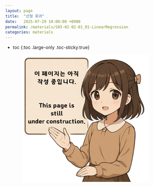 ```yaml
---
layout: page
title:  "선형 회귀"
date:   2025-07-29 10:00:00 +0900
permalink: /materials/S03-02-02-01_01-LinearRegression
categories: materials
---
```

* toc
{:toc .large-only .toc-sticky:true}


<div class="insert-image" style="text-align: center;">
    <img style="width: 400px;" src="/assets/img/PagePreparing.png">
</div>